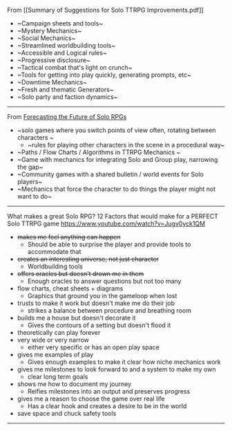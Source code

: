 From [[Summary of Suggestions for Solo TTRPG Improvements.pdf]]
- ~Campaign sheets and tools~
- ~Mystery Mechanics~
- ~Social Mechanics~
- ~Streamlined worldbuilding tools~
- ~Accessible and Logical rules~
- ~Progressive disclosure~ 
- ~Tactical combat that's light on crunch~
- ~Tools for getting into play quickly, generating prompts, etc~
- ~Downtime Mechanics~
- ~Fresh and thematic Generators~
- ~Solo party and faction dynamics~ 

---

From [Forecasting the Future of Solo RPGs](https://www.youtube.com/watch?v=xjkCZy1bm_M)
- ~solo games where you switch points of view often, rotating between characters ~
	- ~rules for playing other characters in the scene in a procedural way~
- ~Paths / Flow Charts / Algorithms in TTRPG Mechanics ~
- ~Game with mechanics for integrating Solo and Group play, narrowing the gap~ 
- ~Community games with a shared bulletin / world events for Solo players~ 
- ~Mechanics that force the character to do things the player might not want to do~

---

What makes a great Solo RPG? 12 Factors that would make for a PERFECT Solo TTRPG game 
https://www.youtube.com/watch?v=Jugv0yck1QM
- ~~makes me feel anything can happen~~
	- Should be able to surprise the player and provide tools to accommodate that
- ~~creates an interesting universe, not just character~~
	- Worldbuilding tools
- ~~offers oracles but doesn't drown me in them~~
	- Enough oracles to answer questions but not too many
- flow charts, cheat sheets + diagrams
	- Graphics that ground you in the gameloop when lost
-  trusts to make it work but doesn't make me do their job
	- strikes a balance between procedure and breathing room
- builds me a house but doesn't decorate it
	- Gives the contours of a setting but doesn't flood it
- theoretically can play forever
-  very wide or very narrow
	- either very specific or has an open play space
-  gives me examples of play
	- Gives enough examples to make it clear how niche mechanics work 
- gives me milestones to look forward to and a system to make my own
	- clear long term goals 
- shows me how to document my journey
	- Reifies milestones into an output and preserves progress
- gives me a reason to choose the game over real life
	- Has a clear hook and creates a desire to be in the world 
- save space and chuck safety tools

---


